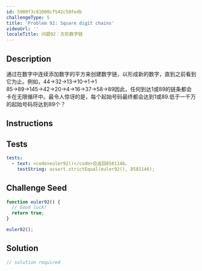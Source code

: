```yaml
---
id: 5900f3c81000cf542c50fedb
challengeType: 5
title: 'Problem 92: Square digit chains'
videoUrl: ''
localeTitle: 问题92：方形数字链
---
```


## Description
<section id="description">通过在数字中连续添加数字的平方来创建数字链，以形成新的数字，直到之前看到它为止。例如，44→32→13→10→1→1 85→89→145→42→20→4→16→37→58→89因此，任何到达1或89的链条都会卡在无限循环中。最令人惊讶的是，每个起始号码最终都会达到1或89.低于一千万的起始号码将达到89个？ </section>

## Instructions
<section id="instructions">
</section>

## Tests
<section id='tests'>

```yml
tests:
  - text: <code>euler92()</code>应返回8581146。
    testString: assert.strictEqual(euler92(), 8581146);

```

</section>

## Challenge Seed
<section id='challengeSeed'>

<div id='js-seed'>

```js
function euler92() {
  // Good luck!
  return true;
}

euler92();

```

</div>



</section>

## Solution
<section id='solution'>

```js
// solution required
```
</section>

